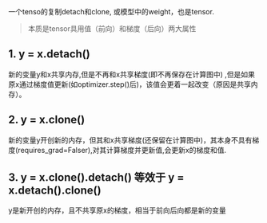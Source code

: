 一个tenso的复制detach和clone, 或模型中的weight，也是tensor.

>本质是tensor具用值（前向）和梯度（后向）两大属性

## 1. y = x.detach()
新的变量y和x共享内存,但是不再和x共享梯度(即不再保存在计算图中) ,但是如果原x通过梯度值更新(如optimizer.step()后)，该值会更着一起改变（原因是共享内存）。

## 2. y = x.clone()
新的变量y开创新的内存，但其和x共享梯度(还保留在计算图中)，其本身不具有梯度(requires_grad=Falser),对其计算梯度并更新值,会更新x的梯度和值.

## 3. y = x.clone().detach() 等效于  y = x.detach().clone()
y是新开创的内存，且不共享原x的梯度，相当于前向后向都是新的变量
